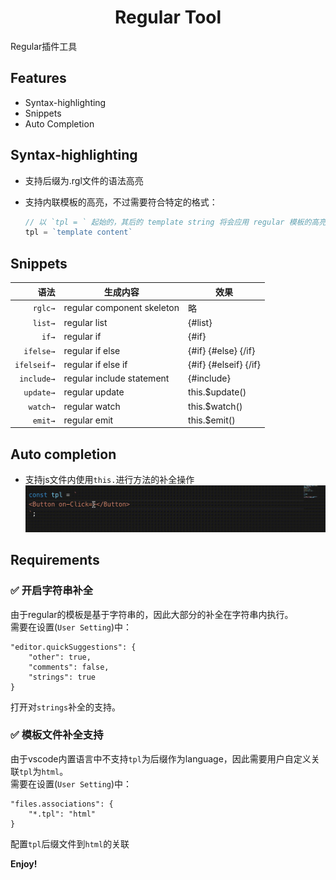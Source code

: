 <p>
  <h1 align="center">Regular Tool</h1>
</p>

Regular插件工具

## Features
- Syntax-highlighting
- Snippets
- Auto Completion

## Syntax-highlighting

* 支持后缀为.rgl文件的语法高亮
* 支持内联模板的高亮，不过需要符合特定的格式：

  ```js
  // 以 `tpl = ` 起始的，其后的 template string 将会应用 regular 模板的高亮 
  tpl = `template content`
  ```

## Snippets

| 语法  | 生成内容 | 效果 |
| -------: | ------- | ---- |
| `rglc→`   | regular component skeleton | 略 
| `list→`   | regular list | {#list}
| `if→`  | regular if | {#if}
| `ifelse→`  | regular if else | {#if} {#else} {/if}
| `ifelseif→`  | regular if else if | {#if} {#elseif} {/if}
| `include→`  | regular include statement | {#include}
| `update→`  | regular update | this.$update()
| `watch→`  | regular watch | this.$watch()
| `emit→`  | regular emit | this.$emit()

## Auto completion
- 支持js文件内使用`this.`进行方法的补全操作  
![this补全操作](image/this.gif)

## Requirements

### ✅ 开启字符串补全
由于regular的模板是基于字符串的，因此大部分的补全在字符串内执行。  
需要在设置(`User Setting`)中：
```
"editor.quickSuggestions": {
    "other": true,
    "comments": false,
    "strings": true
}
```
打开对`strings`补全的支持。

### ✅ 模板文件补全支持  
由于vscode内置语言中不支持`tpl`为后缀作为language，因此需要用户自定义关联`tpl`为`html`。  
需要在设置(`User Setting`)中：
```
"files.associations": {
    "*.tpl": "html"
}
```
配置`tpl`后缀文件到`html`的关联

**Enjoy!**

